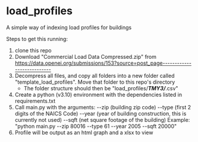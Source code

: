 # load_profiles
A simple way of indexing load profiles for buildings

Steps to get this running:
1. clone this repo
2. Download "Commercial Load Data Compressed.zip" from https://data.openei.org/submissions/153?source=post_page---------------------------
3. Decompress all files, and copy all folders into a new folder called "template_load_profiles". Move that folder to this repo's directory
	- The folder structure should then be "load_profiles/___TMY3/___.csv"
4. Create a python (v3.10) environment with the dependencies listed in requirements.txt
5. Call main.py with the arguments:
	--zip (building zip code)
	--type (first 2 digits of the NAICS Code)
	--year (year of building construction, this is currently not used)
	--sqft (net square footage of the building)
Example: "python main.py --zip 80016 --type 61 --year 2005 --sqft 20000"
6. Profile will be output as an html graph and a xlsx to view
